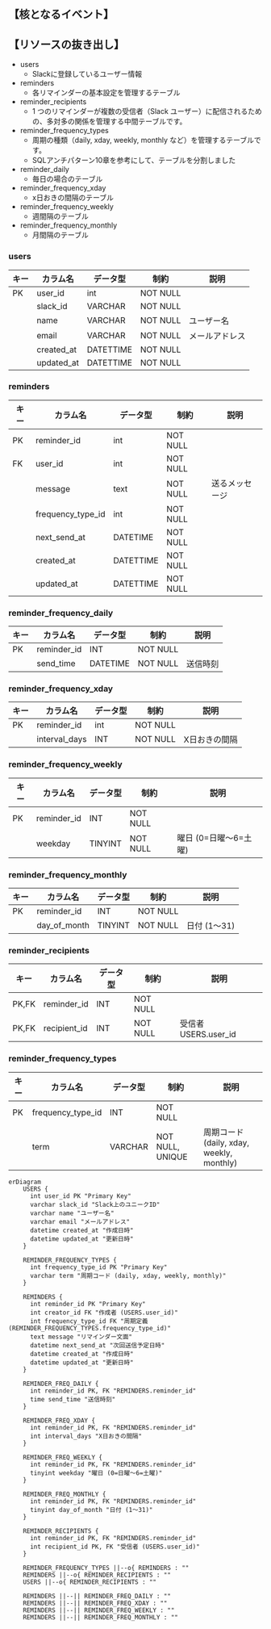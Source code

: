 ## 【核となるイベント】


## 【リソースの抜き出し】

- users
  - Slackに登録しているユーザー情報
- reminders
  - 各リマインダーの基本設定を管理するテーブル
- reminder_recipients
  - 1 つのリマインダーが複数の受信者（Slack ユーザー）に配信されるための、多対多の関係を管理する中間テーブルです。
- reminder_frequency_types
  - 周期の種類（daily, xday, weekly, monthly など）を管理するテーブルです。
  - SQLアンチパターン10章を参考にして、テーブルを分割しました
- reminder_daily
  - 毎日の場合のテーブル
- reminder_frequency_xday
  - x日おきの間隔のテーブル
- reminder_frequency_weekly
  - 週間隔のテーブル
- reminder_frequency_monthly
  - 月間隔のテーブル

### users

| キー | カラム名   | データ型  | 制約     | 説明           |
| ---- | ---------- | --------- | -------- | -------------- |
| PK   | user_id    | int       | NOT NULL |                |
|      | slack_id   | VARCHAR   | NOT NULL |                |
|      | name       | VARCHAR   | NOT NULL | ユーザー名     |
|      | email      | VARCHAR   | NOT NULL | メールアドレス |
|      | created_at | DATETTIME | NOT NULL |                |
|      | updated_at | DATETTIME | NOT NULL |                |

### reminders

| キー | カラム名          | データ型  | 制約     | 説明           |
| ---- | ----------------- | --------- | -------- | -------------- |
| PK   | reminder_id       | int       | NOT NULL |                |
| FK   | user_id           | int       | NOT NULL |                |
|      | message           | text      | NOT NULL | 送るメッセージ |
|      | frequency_type_id | int       | NOT NULL |                |
|      | next_send_at      | DATETIME  | NOT NULL |                |
|      | created_at        | DATETTIME | NOT NULL |                |
|      | updated_at        | DATETTIME | NOT NULL |                |

### reminder_frequency_daily

| キー | カラム名    | データ型 | 制約     | 説明     |
| ---- | ----------- | -------- | -------- | -------- |
| PK   | reminder_id | INT      | NOT NULL |          |
|      | send_time   | DATETIME | NOT NULL | 送信時刻 |

### reminder_frequency_xday

| キー | カラム名      | データ型 | 制約     | 説明          |
| ---- | ------------- | -------- | -------- | ------------- |
| PK   | reminder_id   | int      | NOT NULL |               |
|      | interval_days | INT      | NOT NULL | X日おきの間隔 |

### reminder_frequency_weekly

| キー | カラム名    | データ型 | 制約     | 説明                  |
| ---- | ----------- | -------- | -------- | --------------------- |
| PK   | reminder_id | INT      | NOT NULL |                       |
|      | weekday     | TINYINT  | NOT NULL | 曜日 (0=日曜〜6=土曜) |

### reminder_frequency_monthly

| キー | カラム名     | データ型 | 制約     | 説明         |
| ---- | ------------ | -------- | -------- | ------------ |
| PK   | reminder_id  | INT      | NOT NULL |              |
|      | day_of_month | TINYINT  | NOT NULL | 日付 (1～31) |

### reminder_recipients

| キー  | カラム名     | データ型 | 制約     | 説明                 |
| ----- | ------------ | -------- | -------- | -------------------- |
| PK,FK | reminder_id  | INT      | NOT NULL |                      |
| PK,FK | recipient_id | INT      | NOT NULL | 受信者 USERS.user_id |

### reminder_frequency_types

| キー | カラム名          | データ型 | 制約             | 説明                                      |
| ---- | ----------------- | -------- | ---------------- | ----------------------------------------- |
| PK   | frequency_type_id | INT      | NOT NULL         |                                           |
|      | term              | VARCHAR  | NOT NULL, UNIQUE | 周期コード (daily, xday, weekly, monthly) |


```mermaid
erDiagram
    USERS {
      int user_id PK "Primary Key"
      varchar slack_id "Slack上のユニークID"
      varchar name "ユーザー名"
      varchar email "メールアドレス"
      datetime created_at "作成日時"
      datetime updated_at "更新日時"
    }
    
    REMINDER_FREQUENCY_TYPES {
      int frequency_type_id PK "Primary Key"
      varchar term "周期コード (daily, xday, weekly, monthly)"
    }
    
    REMINDERS {
      int reminder_id PK "Primary Key"
      int creator_id FK "作成者 (USERS.user_id)"
      int frequency_type_id FK "周期定義 (REMINDER_FREQUENCY_TYPES.frequency_type_id)"
      text message "リマインダー文面"
      datetime next_send_at "次回送信予定日時"
      datetime created_at "作成日時"
      datetime updated_at "更新日時"
    }
    
    REMINDER_FREQ_DAILY {
      int reminder_id PK, FK "REMINDERS.reminder_id"
      time send_time "送信時刻"
    }
    
    REMINDER_FREQ_XDAY {
      int reminder_id PK, FK "REMINDERS.reminder_id"
      int interval_days "X日おきの間隔"
    }
    
    REMINDER_FREQ_WEEKLY {
      int reminder_id PK, FK "REMINDERS.reminder_id"
      tinyint weekday "曜日 (0=日曜〜6=土曜)"
    }
    
    REMINDER_FREQ_MONTHLY {
      int reminder_id PK, FK "REMINDERS.reminder_id"
      tinyint day_of_month "日付 (1～31)"
    }
    
    REMINDER_RECIPIENTS {
      int reminder_id PK, FK "REMINDERS.reminder_id"
      int recipient_id PK, FK "受信者 (USERS.user_id)"
    }
    
    REMINDER_FREQUENCY_TYPES ||--o{ REMINDERS : ""
    REMINDERS ||--o{ REMINDER_RECIPIENTS : ""
    USERS ||--o{ REMINDER_RECIPIENTS : ""
    
    REMINDERS ||--|| REMINDER_FREQ_DAILY : ""
    REMINDERS ||--|| REMINDER_FREQ_XDAY : ""
    REMINDERS ||--|| REMINDER_FREQ_WEEKLY : ""
    REMINDERS ||--|| REMINDER_FREQ_MONTHLY : ""
```
